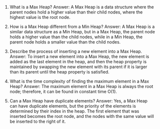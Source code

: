 1. What is a Max Heap? 
Answer: A Max Heap is a data structure where the parent nodes hold a higher value than their child nodes, where the highest value is the root node.

2. How is a Max Heap different from a Min Heap? 
Answer: A Max Heap is a similar data structure as a Min Heap, but in a Max Heap, the parent node holds a higher value than the child nodes, while in a Min Heap, the parent node holds a smaller value than the child nodes.

3. Describe the process of inserting a new element into a Max Heap. 
Answer: To insert a new element into a Max Heap, the new element is added as the last element in the heap, and then the heap property is maintained by swapping the new element with its parent if it is larger than its parent until the heap property is satisfied.

4. What is the time complexity of finding the maximum element in a Max Heap? 
Answer: The maximum element in a Max Heap is always the root node; therefore, it can be found in constant time O(1).

5. Can a Max Heap have duplicate elements? 
Answer: Yes, a Max Heap can have duplicate elements, but the priority of the elements is determined by their index in the heap. The first element that was inserted becomes the root node, and the nodes with the same value will be inserted to the right of it.